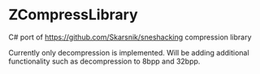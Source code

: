 # ZCompressLibrary
C# port of https://github.com/Skarsnik/sneshacking compression library

Currently only decompression is implemented. Will be adding additional functionality such as decompression to 8bpp and 32bpp.
